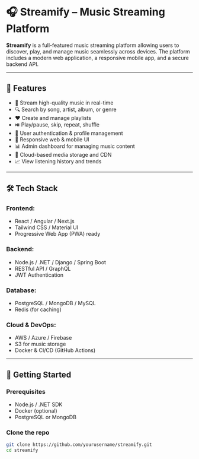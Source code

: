 # 🎧 Streamify – Music Streaming Platform

**Streamify** is a full-featured music streaming platform allowing users to discover, play, and manage music seamlessly across devices. The platform includes a modern web application, a responsive mobile app, and a secure backend API.

---

## 📱 Features

- 🎵 Stream high-quality music in real-time
- 🔍 Search by song, artist, album, or genre
- ❤️ Create and manage playlists
- ⏯️ Play/pause, skip, repeat, shuffle
- 👤 User authentication & profile management
- 📱 Responsive web & mobile UI
- 📊 Admin dashboard for managing music content
- 💾 Cloud-based media storage and CDN
- 📈 View listening history and trends

---

## 🛠️ Tech Stack

### Frontend:
- React / Angular / Next.js
- Tailwind CSS / Material UI
- Progressive Web App (PWA) ready

### Backend:
- Node.js / .NET / Django / Spring Boot
- RESTful API / GraphQL
- JWT Authentication

### Database:
- PostgreSQL / MongoDB / MySQL
- Redis (for caching)

### Cloud & DevOps:
- AWS / Azure / Firebase
- S3 for music storage
- Docker & CI/CD (GitHub Actions)

---

## 🚀 Getting Started

### Prerequisites
- Node.js / .NET SDK
- Docker (optional)
- PostgreSQL or MongoDB

### Clone the repo
```bash
git clone https://github.com/yourusername/streamify.git
cd streamify
